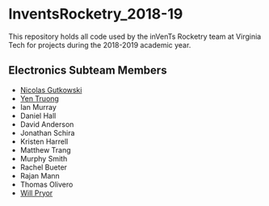 # InventsRocketry_2018-19
This repository holds all code used by the inVenTs Rocketry team at Virginia Tech for projects during the 2018-2019 academic year.

## Electronics Subteam Members
* [Nicolas Gutkowski](Users/nicolas-gutkowski.md)
* [Yen Truong](Users/YenTruong.md)
* Ian Murray
* Daniel Hall
* David Anderson
* Jonathan Schira
* Kristen Harrell
* Matthew Trang
* Murphy Smith
* Rachel Bueter
* Rajan Mann
* Thomas Olivero
* [Will Pryor](Users/WillPryor.md)
